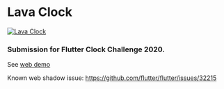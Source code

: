 # Lava Clock
<a href="https://jamesblasco.github.io/flutter_lava_clock/" rel="">![Lava Clock](https://github.com/jamesblasco/flutter_lava_clock/blob/master/lava_clock.gif?raw=true)</a>


### Submission for Flutter Clock Challenge 2020. 

See [web demo](https://jamesblasco.github.io/flutter_lava_clock/)



Known web shadow issue: https://github.com/flutter/flutter/issues/32215
